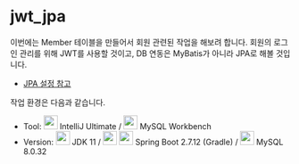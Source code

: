 # jwt_jpa

이번에는 Member 테이블을 만들어서 회원 관련된 작업을 해보려 합니다. 회원의 로그인 관리를 위해 JWT를 사용할 것이고, DB 연동은 MyBatis가 아니라 JPA로 해볼 것입니다.
- [JPA 설정 참고](https://dev-coco.tistory.com/85)

작업 환경은 다음과 같습니다.
- Tool: <img src="https://github.com/thdqudgnsToy/jwt_jpa/assets/92148521/d57a8f5c-e70f-4c61-b5e4-afd47501864e" width="25px" height="25px"> IntelliJ Ultimate / <img src="https://github.com/thdqudgnsToy/jwt_jpa/assets/92148521/1b1d14d1-25fa-453f-95f4-4be7c6e2b1fd" width="25px" height="25px"> MySQL Workbench
- Version: <img src="https://github.com/thdqudgnsToy/jwt_jpa/assets/92148521/09ce7b6b-bdac-4046-984c-02caf8a1547c" width="25px" height="25px"> JDK 11 / <img src="https://github.com/thdqudgnsToy/jwt_jpa/assets/92148521/e8234082-8874-4def-8741-e72ab4316258" width="25px" height="25px"> <img src="https://github.com/thdqudgnsToy/jwt_jpa/assets/92148521/7e040771-cb4e-41c4-b1fe-90efa4719c8c" width="25px" height="25px"> Spring Boot 2.7.12 (Gradle) / <img src="https://github.com/thdqudgnsToy/jwt_jpa/assets/92148521/a9f29ed4-4ee9-4a6e-b2ea-46d90cab6b49" width="25px" height="25px"> MySQL 8.0.32

